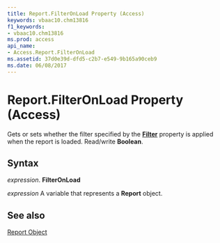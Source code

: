 ```yaml
---
title: Report.FilterOnLoad Property (Access)
keywords: vbaac10.chm13816
f1_keywords:
- vbaac10.chm13816
ms.prod: access
api_name:
- Access.Report.FilterOnLoad
ms.assetid: 37d0e39d-dfd5-c2b7-e549-9b165a90ceb9
ms.date: 06/08/2017
---
```



# Report.FilterOnLoad Property (Access)

Gets or sets whether the filter specified by the  **[Filter](Access.Report.Filter(property).md)** property is applied when the report is loaded. Read/write **Boolean**.


## Syntax

 _expression_. **FilterOnLoad**

 _expression_ A variable that represents a **Report** object.


## See also


[Report Object](Access.Report.md)

